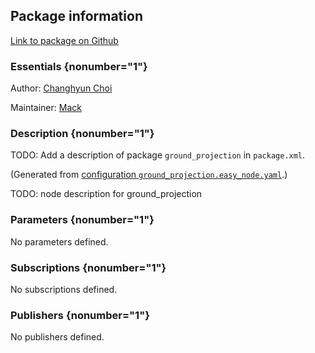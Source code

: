 <div id='ground_projection-autogenerated' markdown='1'>


<!-- do not edit this file, autogenerated -->

## Package information 

[Link to package on Github](github:org=duckietown,repo=Software,path=10-lane-control/ground_projection,branch=master18)

### Essentials {nonumber="1"}

Author: [Changhyun Choi](mailto:cchoi@csail.mit.edu)

Maintainer: [Mack](mailto:mack@duckietown.org)

### Description {nonumber="1"}

TODO: Add a description of package `ground_projection` in `package.xml`.



</div>

<!-- file start -->

<div id='ground_projection-ground_projection-autogenerated' markdown='1'>


<!-- do not edit this file, autogenerated -->

(Generated from [configuration `ground_projection.easy_node.yaml`](github:org=duckietown,repo=Software,path=ground_projection.easy_node.yaml,branch=master18).)


TODO: node description for ground_projection


### Parameters {nonumber="1"}

No parameters defined.

### Subscriptions {nonumber="1"}

No subscriptions defined.

### Publishers {nonumber="1"}

No publishers defined.



</div>